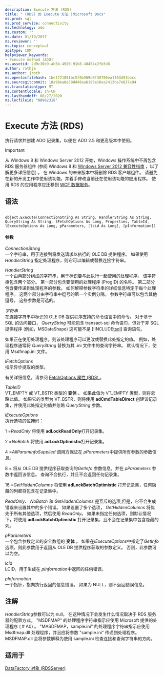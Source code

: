 ```yaml
---
description: Execute 方法 (RDS)
title: " (RDS) 的 Execute 方法 |Microsoft Docs"
ms.prod: sql
ms.prod_service: connectivity
ms.technology: ado
ms.custom: ''
ms.date: 01/19/2017
ms.reviewer: ''
ms.topic: conceptual
apitype: COM
helpviewer_keywords:
- Execute method [ADO]
ms.assetid: 2d9c30e9-ab5b-4920-91b8-48454c2fb5d8
author: rothja
ms.author: jroth
ms.openlocfilehash: 1be1721851bc5f0b969e8f38700ea1f63d91bbcc
ms.sourcegitcommit: 18a98ea6a30d448aa6195e10ea2413be7e837e94
ms.translationtype: MT
ms.contentlocale: zh-CN
ms.lasthandoff: 08/27/2020
ms.locfileid: "88982318"
---
```

# <a name="execute-method-rds"></a>Execute 方法 (RDS)
执行请求并创建 ADO 记录集，以便在 ADO 2.5 和更高版本中使用。  
  
> [!IMPORTANT]
>  从 Windows 8 和 Windows Server 2012 开始，Windows 操作系统中不再包含 RDS 服务器组件 (参阅 Windows 8 和 [Windows Server 2012 兼容性指南](https://www.microsoft.com/download/details.aspx?id=27416) ，以了解更多详细信息) 。 在 Windows 的未来版本中将删除 RDS 客户端组件。 请避免在新的开发工作中使用该功能，并着手修改当前还在使用该功能的应用程序。 使用 RDS 的应用程序应迁移到 [WCF 数据服务](https://go.microsoft.com/fwlink/?LinkId=199565)。  
  
## <a name="syntax"></a>语法  
  
```  
  
object.Execute(ConnectionString As String, HandlerString As String, QueryString As String, lFetchOptions As Long, Properties, TableId, lExecuteOptions As Long, pParameters, [lcid As Long], [pInformation])  
```  
  
#### <a name="parameters"></a>参数  
 *ConnectionString*  
 一个字符串，用于连接到将发送请求以执行的 OLE DB 提供程序。 如果使用 *HandlerString* 指定处理程序，则它可以编辑或替换连接字符串。  
  
 *HandlerString*  
 一个由两部分组成的字符串，用于标识要与此执行一起使用的处理程序。 该字符串包含两个部分。 第一部分包含要使用的处理程序 (ProgID) 的名称。 第二部分包含要传递到处理程序的参数。 如何解释参数字符串的详细信息特定于每个处理程序。 这两个部分由字符串中逗号的第一个实例分隔。 参数字符串可以包含其他逗号。 这些参数是可选的。  
  
 *字符串*  
 在连接字符串中标识的 OLE DB 提供程序支持的命令语言中的命令。 对于基于 SQL 的访问接口， *QueryString* 可能包含 transact-sql 命令语句，但对于非 SQL 提供程序 (例如，MSDataShape) 这可能不是 [!INCLUDE[tsql](../../../includes/tsql-md.md)] 查询语句。  
  
 如果正在使用处理程序，则该处理程序可以更改或替换此处指定的值。 例如，处理程序通常将 *QueryString* 替换为其 .ini 文件中的查询字符串。 默认情况下，使用 Msdfmap.ini 文件。  
  
 *lFetchOptions*  
 指示异步提取的类型。  
  
 有关详细信息，请参阅 [FetchOptions 属性 (RDS) ](./fetchoptions-property-rds.md)。  
  
 *TableID*  
 VT_EMPTY 或 VT_BSTR 类型的 **变体** 。 如果此值为 VT_EMPTY 类型，则将忽略此值。 如果它的类型为 VT_BSTR，则将使用 **adCmdTableDirect** 创建该记录集，并使用此处指定的值并忽略 *QueryString* 参数。  
  
 *lExecuteOptions*  
 执行选项的位掩码：  
  
 1 =*ReadOnly* 将使用 **adLockReadOnly**打开记录集。  
  
 2 =*NoBatch* 将使用 **adLockOptimistic**打开记录集。  
  
 4 =*AllParamInfoSupplied* 调用方保证在 *pParameters*中提供所有参数的参数信息。  
  
 8 = 将从 OLE DB 提供程序获取查询的*GetInfo* 参数信息，并在 *pParameters* 参数中返回该信息。 查询不会执行，并且不会返回任何记录集。  
  
 16 =*GetHiddenColumns* 将使用 **adLockBatchOptimistic** 打开记录集，任何隐藏的列都将包含在记录集中。  
  
 *ReadOnly*、 *NoBatch* 和 *GetHiddenColumns* 是互斥的选项;但是，它不会生成错误来设置其中的多个错误。 如果设置了多个选项， *GetHiddenColumns* 将优先于所有其他选项，然后使用 *ReadOnly*。 如果未指定任何选项，则默认情况下，将使用 **adLockBatchOptimistic** 打开记录集，且不会在记录集中包含隐藏的列。  
  
 *pParameters*  
 一个包含参数定义的安全数组的 **变体** 。 如果在*lExecuteOptions*中指定了*GetInfo*选项，则此参数用于返回从 OLE DB 提供程序获取的参数定义。 否则，此参数可以为空。  
  
 *lcid*  
 LCID，用于生成在 *pInformation*中返回的任何错误。  
  
 *pInformation*  
 一个指针，指向执行返回的信息错误。 如果为 NULL，则不返回错误信息。  
  
## <a name="remarks"></a>注解  
 *HandlerString*参数可以为 null。 在这种情况下会发生什么情况取决于 RDS 服务器的配置方式。 "MSDFMAP" 的处理程序字符串指示应使用 Microsoft 提供的处理程序 ( # A0) 。 "MASDFMAP，sample.ini" 的处理程序字符串指示应使用 Msdfmap.dll 处理程序，并且应将参数 "sample.ini" 传递到处理程序。 MSDFMAP.dll 会将参数解释为使用 sample.ini 检查连接和查询字符串的方向。  
  
## <a name="applies-to"></a>适用于  
 [DataFactory 对象 (RDSServer)](./datafactory-object-rdsserver.md)